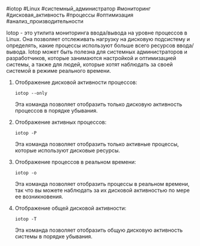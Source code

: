 #iotop #Linux #системный_администратор #мониторинг #дисковая_активность #процессы #оптимизация #анализ_производительности

Iotop - это утилита мониторинга ввода/вывода на уровне процессов в Linux. Она позволяет отслеживать нагрузку на дисковую подсистему и определять, какие процессы используют больше всего ресурсов ввода/вывода. Iotop может быть полезна для системных администраторов и разработчиков, которые занимаются настройкой и оптимизацией системы, а также для людей, которые хотят наблюдать за своей системой в режиме реального времени.

1.  Отображение дисковой активности процессов:
    
    `iotop --only`
    
    Эта команда позволяет отобразить только дисковую активность процессов в порядке убывания.
    
2.  Отображение активных процессов:
    
    `iotop -P`
    
    Эта команда позволяет отобразить только активные процессы, которые используют дисковые ресурсы.
    
3.  Отображение процессов в реальном времени:
    
    `iotop -o`
    
    Эта команда позволяет отобразить процессы в реальном времени, так что вы можете наблюдать за их дисковой активностью по мере ее возникновения.
    
4.  Отображение общей дисковой активности:
    
    `iotop -T`
    
    Эта команда позволяет отобразить общую дисковую активность системы в порядке убывания.